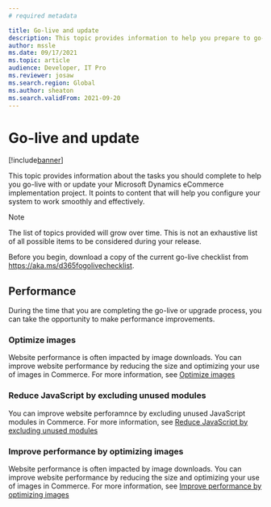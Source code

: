 ```yaml
---
# required metadata

title: Go-live and update 
description: This topic provides information to help you prepare to go-live or update your Microsoft Dynamics 365 Commerce implementation project.
author: mssle
ms.date: 09/17/2021
ms.topic: article
audience: Developer, IT Pro
ms.reviewer: josaw
ms.search.region: Global
ms.author: sheaton
ms.search.validFrom: 2021-09-20
---
```


# Go-live and update 

[!include[banner](../includes/banner.md)]

This topic provides information about the tasks you should complete to help you go-live with or update your Microsoft Dynamics eCommerce implementation project. It points to content that will help you configure your system to work smoothly and effectively. 

> [!NOTE]
> The list of topics provided will grow over time. This is not an exhaustive list of all possible items to be considered during your release.

Before you begin, download a copy of the current go-live checklist from https://aka.ms/d365fogolivechecklist. 

## Performance
During the time that you are completing the go-live or upgrade process, you can take the opportunity to make performance improvements. 

### Optimize images
Website performance is often impacted by image downloads. You can improve website performance by reducing the size and optimizing your use of images in Commerce. For more information, see [Optimize images](./performance-optimize-images.md)

### Reduce JavaScript by excluding unused modules
You can improve website perforamnce by excluding unused JavaScript modules in Commerce. For more information, see [Reduce JavaScript by excluding unused modules](./performance-reduce-javascript.md)

### Improve performance by optimizing images
Website performance is often impacted by image downloads. You can improve website performance by reducing the size and optimizing your use of images in Commerce. For more information, see [Improve performance by optimizing images](test-performance-topic.md)




  
